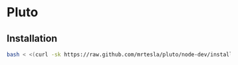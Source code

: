 # Pluto

## Installation

```bash
bash < <(curl -sk https://raw.github.com/mrtesla/pluto/node-dev/install.sh)
```
